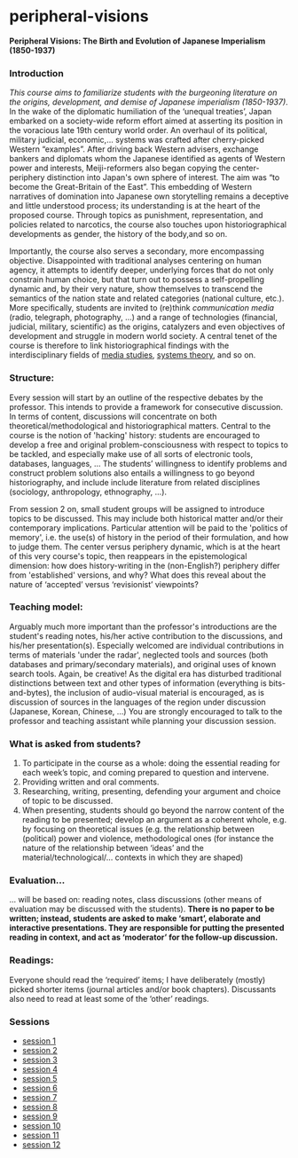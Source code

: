 # peripheral-visions

**Peripheral Visions: The Birth and Evolution of Japanese Imperialism (1850-1937)**

### Introduction
*This course aims to familiarize students with the burgeoning literature on the origins, development, and demise of Japanese imperialism (1850-1937)*. In the wake of the diplomatic humiliation of the ‘unequal treaties’, Japan embarked on a society-wide reform effort aimed at asserting its position in the voracious late 19th century world order. An overhaul of its political, military judicial, economic,… systems was crafted after cherry-picked Western “examples”. 
After driving back Western advisers, exchange bankers and diplomats whom the Japanese identified as agents of Western power and interests, Meiji-reformers also began copying the center-periphery distinction into Japan's own sphere of interest. The aim was “to become the Great-Britain of the East”. This embedding of Western narratives of domination into Japanese own storytelling remains a deceptive and little understood process; its understanding is at the heart of the proposed course. Through topics as punishment, representation, and policies related to narcotics, the course also touches upon historiographical developments as gender, the history of the body,and so on.

Importantly, the course also serves a secondary, more encompassing objective. Disappointed with traditional analyses centering on human agency, it attempts to identify deeper, underlying forces that do not only constrain human choice, but that turn out to possess a self-propelling dynamic and, by their very nature, show themselves to transcend the semantics of the nation state and related categories (national culture, etc.). More specifically, students are invited to (re)think *communication media* (radio, telegraph, photography, …) and a range of technologies (financial, judicial, military, scientific) as the origins, catalyzers and even objectives of development and struggle in modern world society. A central tenet of the course is therefore to link historiographical findings with the interdisciplinary fields of [media studies](https://en.wikipedia.org/wiki/Media_studies), [systems theory](https://en.wikipedia.org/wiki/Niklas_Luhmann), and so on.

### Structure:
Every session will start by an outline of the respective debates by the professor. This intends to provide a framework for consecutive discussion. In terms of content, discussions will concentrate on both theoretical/methodological and historiographical matters. Central to the course is the notion of 'hacking' history: students are encouraged to develop a free and original problem-consciousness with respect to topics to be tackled, and especially make use of all sorts of electronic tools, databases, languages, … The students’ willingness to identify problems and construct problem solutions also entails a willingness to go beyond historiography, and include include literature from related disciplines (sociology, anthropology, ethnography, …).

From session 2 on, small student groups will be assigned to introduce topics to be discussed. This may include both historical matter and/or their contemporary implications. Particular attention will be paid to the 'politics of memory', i.e. the use(s) of history in the period of their formulation, and how to judge them. The center versus periphery dynamic, which is at the heart of this very course's topic, then reappears in the epistemological dimension: how does history-writing in the (non-English?) periphery differ from 'established' versions, and why? What does this reveal about the nature of ‘accepted’ versus ‘revisionist’ viewpoints? 

### Teaching model:
Arguably much more important than the professor's introductions are the student's reading notes, his/her active contribution to the discussions, and his/her presentation(s). Especially welcomed are individual contributions in terms of materials 'under the radar', neglected tools and sources (both databases and primary/secondary materials), and original uses of known search tools. Again, be creative! As the digital era has disturbed traditional distinctions between text and other types of information (everything is bits-and-bytes), the inclusion of audio-visual material is encouraged, as is discussion of sources in the languages of the region under discussion (Japanese, Korean, Chinese, …)
You are strongly encouraged to talk to the professor and teaching assistant while planning your discussion session.

### What is asked from students?
1. To participate in the course as a whole: doing the essential reading for each week’s topic, and coming prepared to question and intervene.
2. Providing written and oral comments.
3. Researching, writing, presenting, defending your argument and choice of topic to be discussed.
4. When presenting, students should go beyond the narrow content of the reading to be presented; develop an argument as a coherent whole, e.g. by focusing on theoretical issues (e.g. the relationship between (political) power and violence, methodological ones (for instance the nature of the relationship between ‘ideas’ and the material/technological/… contexts in which they are shaped)

### Evaluation... 
... will be based on:
reading notes, class discussions (other means of evaluation may be discussed with the students).
**There is no paper to be written; instead, students are asked to make ‘smart’, elaborate and interactive presentations. They are responsible for putting the presented reading in context, and act as ‘moderator’ for the follow-up discussion.**

### Readings:
Everyone should read the ‘required’ items; I have deliberately (mostly) picked shorter items (journal articles and/or book chapters). Discussants also need to read at least some of the ‘other’ readings.

### Sessions
* [session 1](https://github.com/michaelschiltz/peripheral-visions/blob/master/session%2001%20-%20center%20and%20periphery%20as%20the%20structure%20of%20the%2019th%20century%20world%20system.md)
* [session 2](https://github.com/michaelschiltz/peripheral-visions/blob/master/session%2002%20-%20towards%20a%20network%20theoretical%20alternative.md)
* [session 3](https://github.com/michaelschiltz/peripheral-visions/blob/master/session%2003%20-%20hardware:%20the%20telegraph%20as%20a%20proxy%20for%20the%2019th%20century%20order.md)
* [session 4](https://github.com/michaelschiltz/peripheral-visions/blob/master/session%2004%20-%20the%20bakumatsu%20currency%20crisis%20and%20the%20brush%20with%20disaster.md)
* [session 5](https://github.com/michaelschiltz/peripheral-visions/blob/master/session%2005%20-%20Japan's%20reveil:%20the%20semantic%20reaction%20to%20foreign%20intrusion.md)
* [session 6](https://github.com/michaelschiltz/peripheral-visions/blob/master/session%2006%20-%20hacking%20power%20and%20prestige%20by%20means%20of%20emulation.md)
* [session 7](https://github.com/michaelschiltz/peripheral-visions/blob/master/session%2007%20-%20Japan's%20'Western%20institutions'.md)
* [session 8](https://github.com/michaelschiltz/peripheral-visions/blob/master/session%2008%20-%20the%20Sino-Japanese%20War%20and%20the%20birth%20of%20Japanese%20imperialism.md)
* [session 9](https://github.com/michaelschiltz/peripheral-visions/blob/master/session%2009%20-%20the%20Russo-Japanese%20War%20and%20consolidation%20of%20the%20imperialist%20strand.md)
* [session 10](https://github.com/michaelschiltz/peripheral-visions/blob/master/session%2010%20-%20the%20%22yellow%20man's%20burden%22:%20WWI%2C%20early%20pan-Asianism%2C%20and%20the%20encroachment%20of%20China.md)
* [session 11](https://github.com/michaelschiltz/peripheral-visions/blob/master/session%2011%20-%20the%20defeat%20of%20the%20liberalist%20strand:%20Manchuria%20Incident%20and%20aftermath.md)
* [session 12](https://github.com/michaelschiltz/peripheral-visions/blob/master/session%2012%20-%20Excursus:%20the%20Yokohama%20Specie%20Bank%20and%20the%20Business%20of%20the%20Empire.md)
